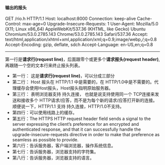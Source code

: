 #### 输出的报头

>
GET /rio.h HTTP/1.1
Host: localhost:8000
Connection: keep-alive
Cache-Control: max-age=0
Upgrade-Insecure-Requests: 1
User-Agent: Mozilla/5.0 (X11; Linux x86_64) AppleWebKit/537.36 (KHTML, like Gecko) Ubuntu Chromium/53.0.2785.143 Chrome/53.0.2785.143 Safari/537.36
Accept: text/html,application/xhtml+xml,application/xml;q=0.9,image/webp,*/*;q=0.8
Accept-Encoding: gzip, deflate, sdch
Accept-Language: en-US,en;q=0.8


---

第一行是**请求行(request line)**，后面跟零个或更多个**请求报头(request header)**, 再跟随一个空的文本行来终止报头列表。 

- 第一行： 这是**请求行(request line)**，可以分成三部分 <method> <uri> <version>
- 第二行： Host 报头在 HTTP/1.1 中是需要的，在 HTTP/1.0中是不需要的。代理缓存会使用Host报头，Host报头指明原始服务器。 
- 第三行： 表明浏览器支持 持久连接， 也就是说支持使用同一个 TCP连接来发送和接收多个 HTTP请求/应答，而不是为每个新的请求/应答打开新的连接。顺便说一下，HTTP/1.1 支持 持久连接，HTTP/1.0不支持。 
- 第四行：可以使用线路上的缓存。 
- 第五行：The HTTPS HTTP request header field sends a signal to the server expressing the client’s preference for an encrypted and authenticated response, and that it can successfully handle the upgrade-insecure-requests directive in order to make that preference as seamless as possible to provide.
- 第六行：告诉服务器，客户端浏览器，操作系统信息。 
- 第七行：告诉服务器，浏览器支持的字符集。 
- 第八行：告诉服务器，浏览器支持的语言。
